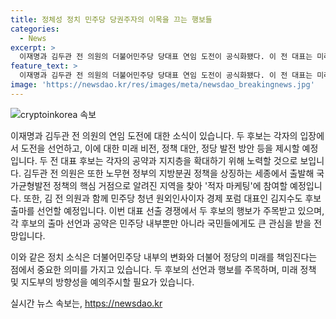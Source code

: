 ```yaml
---
title: 정체성 정치 민주당 당권주자의 이목을 끄는 행보들
categories:
  - News
excerpt: >
  이재명과 김두관 전 의원의 더불어민주당 당대표 연임 도전이 공식화됐다. 이 전 대표는 미래를 중심으로 국가 비전, 정책 대안, 정당 발전 방안을 강조하며 국민의힘과 차별화된 미래 지향적 대안을 제시할 예정이다. 당원존에서 기자회견을 통해 대권 도전과 연결되는 연임에도 당원들을 최우선으로 취급하겠다는 메시지를 전하고 있다. 또한, 김두관 전 의원은 지방분권과 노무현 정신을 상징하는 장소를 찾아 적통 정치인으로 부각하고 있다. 아울러, 김지수 대표도 당원존에서 출마를 선언할 예정이다.
feature_text: >
  이재명과 김두관 전 의원의 더불어민주당 당대표 연임 도전이 공식화됐다. 이 전 대표는 미래를 중심으로 국가 비전, 정책 대안, 정당 발전 방안을 강조하며 국민의힘과 차별화된 미래 지향적 대안을 제시할 예정이다. 당원존에서 기자회견을 통해 대권 도전과 연결되는 연임에도 당원들을 최우선으로 취급하겠다는 메시지를 전하고 있다. 또한, 김두관 전 의원은 지방분권과 노무현 정신을 상징하는 장소를 찾아 적통 정치인으로 부각하고 있다. 아울러, 김지수 대표도 당원존에서 출마를 선언할 예정이다.
image: 'https://newsdao.kr/res/images/meta/newsdao_breakingnews.jpg'
---
```


<p><img src="https://newsdao.kr/res/images/meta/newsdao_breakingnews.jpg" alt="cryptoinkorea 속보" /></p>

<p>이재명과 김두관 전 의원의 연임 도전에 대한 소식이 있습니다. 두 후보는 각자의 입장에서 도전을 선언하고, 이에 대한 미래 비전, 정책 대안, 정당 발전 방안 등을 제시할 예정입니다. 두 전 대표 후보는 각자의 공약과 지지층을 확대하기 위해 노력할 것으로 보입니다. 김두관 전 의원은 또한 노무현 정부의 지방분권 정책을 상징하는 세종에서 출발해 국가균형발전 정책의 핵심 거점으로 알려진 지역을 찾아 '적자 마케팅'에 참여할 예정입니다. 또한, 김 전 의원과 함께 민주당 청년 원외인사이자 경제 포럼 대표인 김지수도 후보 출마를 선언할 예정입니다. 이번 대표 선출 경쟁에서 두 후보의 행보가 주목받고 있으며, 각 후보의 출마 선언과 공약은 민주당 내부뿐만 아니라 국민들에게도 큰 관심을 받을 전망입니다. </p>

<p>이와 같은 정치 소식은 더불어민주당 내부의 변화와 더불어 정당의 미래를 책임진다는 점에서 중요한 의미를 가지고 있습니다. 두 후보의 선언과 행보를 주목하며, 미래 정책 및 지도부의 방향성을 예의주시할 필요가 있습니다.</p>
실시간 뉴스 속보는, <a href="https://newsdao.kr" rel="dofollow">https://newsdao.kr</a>


